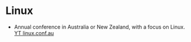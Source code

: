 # Linux
- Annual conference in Australia or New Zealand, with a focus on Linux.
[YT linux.conf.au](https://www.youtube.com/@linuxconfau/)